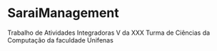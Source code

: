# SaraiManagement
Trabalho de Atividades Integradoras V da XXX Turma de Ciências da Computação da faculdade Unifenas
